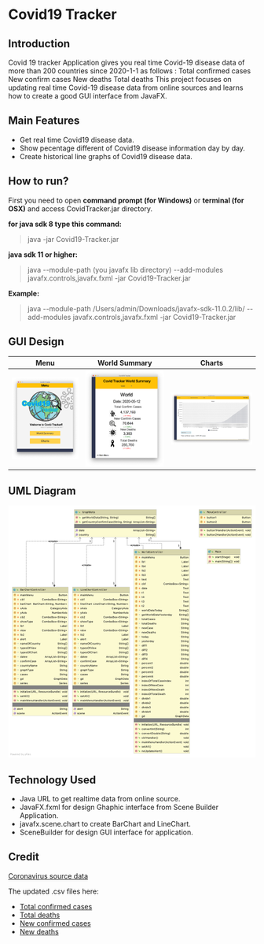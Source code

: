 # Covid19 Tracker
## Introduction
Covid 19 tracker Application gives you real time Covid-19 disease data of more than 200 countries since 2020-1-1 as follows :
Total confirmed cases 
New confirm cases 
New deaths
Total deaths 
This project focuses on updating real time Covid-19 disease data from online sources and learns how to create a good GUI interface from JavaFX.

## Main Features

- Get real time Covid19 disease data.
- Show pecentage different of Covid19 disease information day by day.
- Create historical line graphs of Covid19 disease data.


## How to run?

First you need to open **command prompt (for Windows)** or **terminal (for OSX)** and access CovidTracker.jar directory.

**for java sdk 8 type this command:**
> java -jar Covid19-Tracker.jar

**java sdk 11 or higher:**

> java --module-path (you javafx lib directory) --add-modules javafx.controls,javafx.fxml -jar Covid19-Tracker.jar

**Example:**

>java --module-path /Users/admin/Downloads/javafx-sdk-11.0.2/lib/ --add-modules javafx.controls,javafx.fxml -jar Covid19-Tracker.jar
## GUI Design

Menu              | World Summary           |  Charts             |
:---------------:|:----------:|:------------:
![](https://github.com/OOP2020/pa4-bhatara007/blob/master/photo/Screen%20Shot%202563-05-13%20at%2001.20.40.png)  |  ![](https://github.com/OOP2020/pa4-bhatara007/blob/master/photo/Screen%20Shot%202563-05-13%20at%2001.20.45.png) | ![](https://github.com/OOP2020/pa4-bhatara007/blob/master/photo/Screen%20Shot%202563-05-13%20at%2001.20.52.png)

## UML Diagram

![](https://github.com/OOP2020/pa4-bhatara007/blob/master/photo/UML.png)

## Technology Used
   - Java URL to get realtime data from online source.
   - JavaFX.fxml for design Ghaphic interface from Scene Builder Application.  
   - javafx.scene.chart to create BarChart and LineChart.
   - SceneBuilder for design GUI interface for application.

## Credit
[Coronavirus source data](https://ourworldindata.org/coronavirus-source-data)

The updated .csv files here:
- [Total confirmed cases](https://covid.ourworldindata.org/data/ecdc/total_cases.csv)
- [Total deaths](https://covid.ourworldindata.org/data/ecdc/total_deaths.csv)
- [New confirmed cases](https://covid.ourworldindata.org/data/ecdc/new_cases.csv)
- [New deaths](https://covid.ourworldindata.org/data/ecdc/new_deaths.csv)




